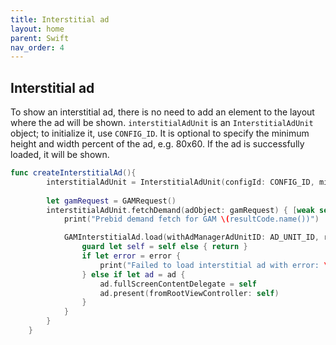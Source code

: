 ```yaml
---
title: Interstitial ad
layout: home
parent: Swift
nav_order: 4
---
```



## Interstitial ad
To show an interstitial ad, there is no need to add an element to the layout where the ad will be shown. `interstitialAdUnit` is an `InterstitialAdUnit` object; to initialize it, use `CONFIG_ID`. It is optional to specify the minimum height and width percent of the ad, e.g. 80x60. If the ad is successfully loaded, it will be shown.
```swift
func createInterstitialAd(){
        interstitialAdUnit = InterstitialAdUnit(configId: CONFIG_ID, minWidthPerc: 60, minHeightPerc: 80)
        
        let gamRequest = GAMRequest()
        interstitialAdUnit.fetchDemand(adObject: gamRequest) { [weak self] resultCode in
            print("Prebid demand fetch for GAM \(resultCode.name())")

            GAMInterstitialAd.load(withAdManagerAdUnitID: AD_UNIT_ID, request: gamRequest) { ad, error in
                guard let self = self else { return }
                if let error = error {
                    print("Failed to load interstitial ad with error: \(error.localizedDescription)")
                } else if let ad = ad {
                    ad.fullScreenContentDelegate = self
                    ad.present(fromRootViewController: self)
                }
            }
        }
    }

```
